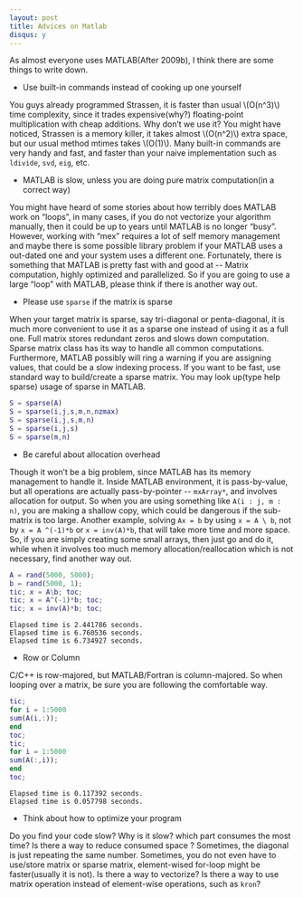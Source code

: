```yaml
---
layout: post
title: Advices on Matlab
disqus: y
---
```


As almost everyone uses MATLAB(After 2009b), I think there are some things to write down.

- Use built-in commands instead of cooking up one yourself

You guys already programmed Strassen, it is faster than usual \\(O(n^3)\\) time complexity, since it trades
expensive(why?) floating-point multiplication with cheap additions. Why don’t we use it? You might
have noticed, Strassen is a memory killer, it takes almost \\(O(n^2)\\) extra space, but our usual method mtimes
takes \\(O(1)\\). Many built-in commands are very handy and fast, and faster than your naive implementation
such as ``ldivide``, ``svd``, ``eig``, etc.

- MATLAB is slow, unless you are doing pure matrix computation(in a correct way)

You might have heard of some stories about how terribly does MATLAB work on “loops”, in many cases,
if you do not vectorize your algorithm manually, then it could be up to years until MATLAB is no longer
“busy”. However, working with “mex” requires a lot of self memory management and maybe there is
some possible library problem if your MATLAB uses a out-dated one and your system uses a different
one. Fortunately, there is something that MATLAB is pretty fast with and good at -- Matrix computation,
highly optimized and parallelized. So if you are going to use a large “loop” with MATLAB, please think
if there is another way out.

- Please use ``sparse`` if the matrix is sparse

When your target matrix is sparse, say tri-diagonal or penta-diagonal, it is much more convenient to
use it as a sparse one instead of using it as a full one. Full matrix stores redundant zeros and slows
down computation. Sparse matrix class has its way to handle all common computations. Furthermore,
MATLAB possibly will ring a warning if you are assigning values, that could be a slow indexing process.
If you want to be fast, use standard way to build/create a sparse matrix. You may look up(type help
sparse) usage of sparse in MATLAB.

```matlab
S = sparse(A)
S = sparse(i,j,s,m,n,nzmax)
S = sparse(i,j,s,m,n)
S = sparse(i,j,s)
S = sparse(m,n)
```

- Be careful about allocation overhead

Though it won’t be a big problem, since MATLAB has its memory management to handle it. Inside
MATLAB environment, it is pass-by-value, but all operations are actually pass-by-pointer -- ``mxArray*``,
and involves allocation for output. So when you are using something like ``A(i : j, m : n)``, you are making a
shallow copy, which could be dangerous if the sub-matrix is too large. Another example, solving ``Ax = b``
by using ``x = A \ b``, not by ``x = A ^(-1)*b`` or ``x = inv(A)*b``, that will take more time and more space.
So, if you are simply creating some small arrays, then just go and do it, while when it involves too much
memory allocation/reallocation which is not necessary, find another way out.

```matlab
A = rand(5000, 5000);
b = rand(5000, 1);
tic; x = A\b; toc;
tic; x = A^(-1)*b; toc;
tic; x = inv(A)*b; toc;
```

```
Elapsed time is 2.441786 seconds.
Elapsed time is 6.760536 seconds.
Elapsed time is 6.734927 seconds.
```

- Row or Column

C/C++ is row-majored, but MATLAB/Fortran is column-majored. So when looping over a matrix, be
sure you are following the comfortable way.

```matlab
tic;
for i = 1:5000
sum(A(i,:));
end
toc;
tic;
for i = 1:5000
sum(A(:,i));
end
toc;
```
```
Elapsed time is 0.117392 seconds.
Elapsed time is 0.057798 seconds.
```

- Think about how to optimize your program

Do you find your code slow? Why is it slow? which part consumes the most time?
Is there a way to reduce consumed space ? Sometimes, the diagonal is just repeating the same number.
Sometimes, you do not even have to use/store matrix or sparse matrix, element-wised for-loop might be
faster(usually it is not).
Is there a way to vectorize? Is there a way to use matrix operation instead of element-wise operations,
such as ``kron``?
